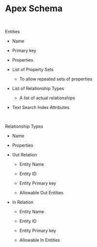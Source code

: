 # Apex Schema
 

Entities

-   Name

-   Primary key

-   Properties

-   List of Property Sets

    -   To allow repeated sets of properties

-   List of Relationship Types

    -   A list of actual relationships

-   Text Search Index Attributes

 

Relationship Types

-   Name

-   Properties

-   Out Relation

    -   Entity Name

    -   Entity ID

    -   Entity Primary key

    -   Allowable Out Entities

-   In Relation

    -   Entity Name

    -   Entity ID

    -   Entity Primary key

    -   Allowable In Entities
